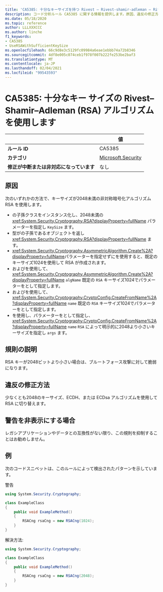 ```yaml
---
title: 'CA5385: 十分なキーサイズを持つ Rivest – Rivest-shamir-adleman – Rivest-shamir-adleman (RSA) アルゴリズムを使用する (コード分析)'
description: コード分析ルール CA5385 に関する情報を提供します。原因、違反の修正方法、非表示にするタイミングなどが含まれます。
ms.date: 05/18/2020
ms.topic: reference
author: LLLXXXCCC
ms.author: linche
f1_keywords:
- CA5385
- UseRSAWithSufficientKeySize
ms.openlocfilehash: 66c9d8e3c5129fc09984a6eae1ebbb74a72b8346
ms.sourcegitcommit: 4df8e005c074ceb1f978f007b222fe253be2baf3
ms.translationtype: MT
ms.contentlocale: ja-JP
ms.lasthandoff: 02/04/2021
ms.locfileid: "99543593"
---
```

# <a name="ca5385-use-rivestshamiradleman-rsa-algorithm-with-sufficient-key-size"></a>CA5385: 十分なキー サイズの Rivest–Shamir–Adleman (RSA) アルゴリズムを使用します

| | 値 |
|-|-|
| **ルール ID** |CA5385|
| **カテゴリ** |[Microsoft.Security](security-warnings.md)|
| **修正が中断または非対応になっています** |なし|

## <a name="cause"></a>原因

次のいずれかの方法で、キーサイズが2048未満の非対称暗号化アルゴリズム RSA を使用します。

- の子孫クラスをインスタンス化し、2048未満の <xref:System.Security.Cryptography.RSA?displayProperty=fullName> パラメーターを指定し `KeySize` ます。
- 型がの子孫であるオブジェクトを返し <xref:System.Security.Cryptography.RSA?displayProperty=fullName> ます。
- <xref:System.Security.Cryptography.AsymmetricAlgorithm.Create%2A?displayProperty=fullName>パラメーターを指定せずにを使用すると、既定のキーサイズ1024を使用して RSA が作成されます。
- およびを使用して、 <xref:System.Security.Cryptography.AsymmetricAlgorithm.Create%2A?displayProperty=fullName> `algName` 既定の `RSA` キーサイズ1024でパラメーターをとして指定します。
- およびを使用して、 <xref:System.Security.Cryptography.CryptoConfig.CreateFromName%2A?displayProperty=fullName> `name` 既定の `RSA` キーサイズ1024でパラメーターをとして指定します。
- を使用し、パラメーターをとして指定し、 <xref:System.Security.Cryptography.CryptoConfig.CreateFromName%2A?displayProperty=fullName> `name` `RSA` によって明示的に2048より小さいキーサイズを指定し `args` ます。

## <a name="rule-description"></a>規則の説明

RSA キーが2048ビットより小さい場合は、ブルートフォース攻撃に対して脆弱になります。

## <a name="how-to-fix-violations"></a>違反の修正方法

少なくとも2048のキーサイズ、ECDH、または ECDsa アルゴリズムを使用して RSA に切り替えます。

## <a name="when-to-suppress-warnings"></a>警告を非表示にする場合

レガシアプリケーションやデータとの互換性がない限り、この規則を抑制することはお勧めしません。

## <a name="example"></a>例

次のコードスニペットは、このルールによって検出されたパターンを示しています。

警告

```csharp
using System.Security.Cryptography;

class ExampleClass
{
    public void ExampleMethod()
    {
        RSACng rsaCng = new RSACng(1024);
    }
}
```

解決方法:

```csharp
using System.Security.Cryptography;

class ExampleClass
{
    public void ExampleMethod()
    {
        RSACng rsaCng = new RSACng(2048);
    }
}
```
